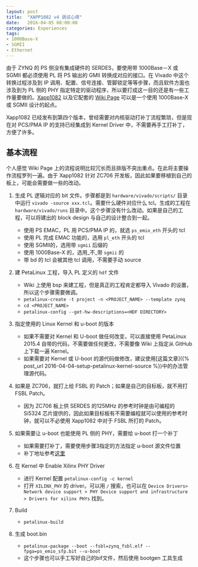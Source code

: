 ```yaml
---
layout: post
title:  "XAPP1082 v4 调试心得"
date:   2016-04-05 08:00:00
categories: Experiences
tags:
- 1000Base-X
- SGMII
- Ethernet
---
```


由于 ZYNQ 的 PS 侧没有集成硬件的 SERDES，要使用带 1000Base－X 或 SGMII 都必须使用 PL 将 PS 输出的 GMII 转换成对应的接口。在 Vivado 中这个转换过程涉及到 IP 调用、配置、信号连接、管脚锁定等等步骤，而且软件方面也涉及到为 PL 侧的 PHY 指定特定的驱动程序，所以要打成这一目的还是有一些工作量要做的。[Xapp1082](http://www.xilinx.com/support/documentation/application_notes/xapp1082-zynq-eth.pdf) 以及它配套的 [Wiki Page](http://www.wiki.xilinx.com/Zynq+PL+Ethernet) 可以是一个使用 1000Base-X 或 SGMII 设计的起点。

Xapp1082 已经发布到第四个版本，曾经需要对内核驱动打补丁流程繁琐，但是现在对 PCS/PMA IP 的支持已经集成到 Kernel Driver 中，不需要再手工打补丁，方便了许多。

## 基本流程 ##
个人感觉 Wiki Page 上的流程说明比较冗长而且排版不突出重点。在此将主要操作流程罗列一遍。由于 Xapp1082 针对 ZC706 开发板，因此如果要移植到自己的板上，可能会需要做一些的改动。

1. 生成 PL 逻辑对应的 bit 文件。步骤都是到 `hardware/vivado/scripts/` 目录中运行 `vivado -source xxx.tcl`。需要什么硬件对应什么 tcl。生成的工程在 `hardware/vivado/runs` 目录中。这个步骤没有什么改动。如果是自己的工程，可以将建出的 block design 与自己的设计整合到一起。
    - 使用 PS EMAC，PL 用 PCS/PMA IP 的，就选 `ps_emio_eth` 开头的 tcl
    - 使用 PL 完成 EMAC 功能的，选用 `pl_eth` 开头的 tcl
    - 使用 SGMII的，选用带 `sgmii` 后缀的
    - 使用 1000Base-X 的，选用_不_带 `sgmii` 的
    - 带 bd 的 tcl 会被其他 tcl 调用，不需要手动 source

2. 建 PetaLinux 工程，导入 PL 定义的 `hdf` 文件 
    - Wiki 上使用 bsp 来建工程，但是真正的工程肯定都导入 Vivado 的设置，所以这个步骤需要微调。
    - `petalinux-create -t project -n <PROJECT_NAME> --template zynq`
    - `cd <PROJECT_NAME>`
    - `petalinux-config --get-hw-descriptions=<HDF DIRECTORY>`

3. 指定使用的 Linux Kernel 和 u-boot 的版本
    - 如果不需要对 Kernel 和 U-boot 做任何改变，可以直接使用 PetaLinux 2015.4 自带的代码，不需要做任何更改，不需要像 Wiki 上指定从 GitHub 上下载一遍 Kernel。
    - 如果需要对 Kernel 或 U-boot 的源代码做修改，建议使用[这篇文章]({% post_url 2016-04-04-setup-petalinux-kernel-source %})中的办法管理源代码。

4. 如果是 ZC706，就打上给 FSBL 的 Patch；如果是自己的目标板，就不用打 FSBL Patch。
    - 因为 ZC706 板上供 SERDES 的125MHz 的参考时钟是由可编程的 Si5324 芯片提供的，因此如果目标板有不需要编程就可以使用的参考时钟，就可以不必使用 Xapp1082 中对于 FSBL 所打的 Patch。

5. 如果需要让 u-boot 也能使用 PL 侧的 PHY，需要给 u-boot 打一个补丁
    - 如果需要打补丁，需要使用步骤3指定的方法指定 u-boot 源文件位置
    - 补丁地址参考[这里](https://github.com/imrickysu/u-boot-xlnx/commit/ea72a0b1eb02cff060c4ea85b73d5a74479efd50)

6. 在 Kernel 中 Enable Xilinx PHY Driver
    - 进行 Kernel 配置 `petalinux-config -c kernel`
    - 打开 `XILINX_PHY` 的 driver。可以用 `/` 搜索，也可以在 `Device Drivers> Network device support > PHY Device support and infrastructure > Drivers for xilinx PHYs` 找到。

7. Build
    - `petalinux-build`

8. 生成 boot.bin
    - `petalinux-package --boot --fsbl=zynq_fsbl.elf --fpga=ps_emio_sfp.bit --u-boot`
    - 这个步骤也可以手工写好自己的bif文件，然后使用 bootgen 工具生成
